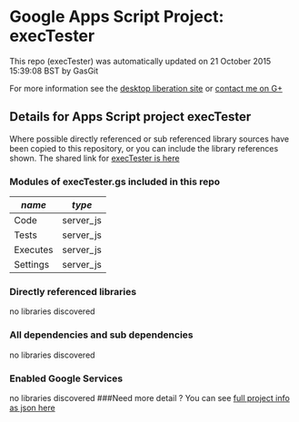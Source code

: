# Google Apps Script Project: execTester
This repo (execTester) was automatically updated on 21 October 2015 15:39:08 BST by GasGit

For more information see the [desktop liberation site](http://ramblings.mcpher.com/Home/excelquirks/drivesdk/gettinggithubready "desktop liberation") or [contact me on G+](https://plus.google.com/+BruceMcpherson "Bruce McPherson - GDE")
## Details for Apps Script project execTester
Where possible directly referenced or sub referenced library sources have been copied to this repository, or you can include the library references shown. 
The shared link for [execTester is here](https://script.google.com/d/1UYrdyKwE9vfx5EkotTaI5ROTpoFqlUa-5a3uCulXkGAZkpZbARzSGePH/edit?usp=sharing "open in the GAS IDE")

### Modules of execTester.gs included in this repo
*name*|*type*
--- | --- 
Code| server_js
Tests| server_js
Executes| server_js
Settings| server_js
### Directly referenced libraries
no libraries discovered
### All dependencies and sub dependencies
no libraries discovered
### Enabled Google Services
no libraries discovered
###Need more detail ?
You can see [full project info as json here](info.json)
